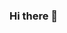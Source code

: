 ### Hi there 👋

<!--
**x3rxe5/x3rxe5** is a ✨ _special_ ✨ repository because its `README.md` (this file) appears on your GitHub profile.

Here are some ideas to get you started:

- 🔭 I’m currently working on ...
- 🌱 I’m currently learning Next.js
- 👯 I’m looking to collaborate on ...
- 🤔 I’m looking for help with ...
- 💬 Ask me about Typescript,ReactJS,Nodejs,ExpressJS,MongoDB
- 📫 How to reach me: sharmapulkit310@gmail.com
- 😄 Pronouns: x-e-r-x-e-s
-->
